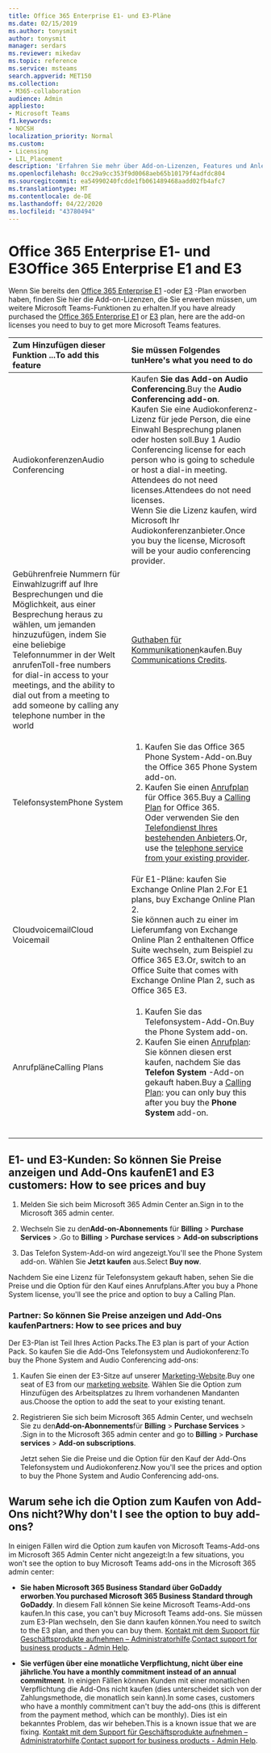 ```yaml
---
title: Office 365 Enterprise E1- und E3-Pläne
ms.date: 02/15/2019
ms.author: tonysmit
author: tonysmit
manager: serdars
ms.reviewer: mikedav
ms.topic: reference
ms.service: msteams
search.appverid: MET150
ms.collection:
- M365-collaboration
audience: Admin
appliesto:
- Microsoft Teams
f1.keywords:
- NOCSH
localization_priority: Normal
ms.custom:
- Licensing
- LIL_Placement
description: 'Erfahren Sie mehr über Add-on-Lizenzen, Features und Anleitungen zum Kauf von Office 365 Enterprise E1-und E3-Plänen. '
ms.openlocfilehash: 0cc29a9cc353f9d0068aeb65b10179f4adfdc804
ms.sourcegitcommit: ea54990240fcdde1fb061489468aadd02fb4afc7
ms.translationtype: MT
ms.contentlocale: de-DE
ms.lasthandoff: 04/22/2020
ms.locfileid: "43780494"
---
```

# <a name="office-365-enterprise-e1-and-e3"></a><span data-ttu-id="f4404-103">Office 365 Enterprise E1- und E3</span><span class="sxs-lookup"><span data-stu-id="f4404-103">Office 365 Enterprise E1 and E3</span></span>

<span data-ttu-id="f4404-104">Wenn Sie bereits den [Office 365 Enterprise E1](https://products.office.com/business/office-365-enterprise-e1-business-software) -oder [E3](https://products.office.com/business/office-365-enterprise-e3-business-software) -Plan erworben haben, finden Sie hier die Add-on-Lizenzen, die Sie erwerben müssen, um weitere Microsoft Teams-Funktionen zu erhalten.</span><span class="sxs-lookup"><span data-stu-id="f4404-104">If you have already purchased the [Office 365 Enterprise E1](https://products.office.com/business/office-365-enterprise-e1-business-software) or [E3](https://products.office.com/business/office-365-enterprise-e3-business-software) plan, here are the add-on licenses you need to buy to get more Microsoft Teams features.</span></span>

|<span data-ttu-id="f4404-105">Zum Hinzufügen dieser Funktion ...</span><span class="sxs-lookup"><span data-stu-id="f4404-105">To add this feature</span></span>|<span data-ttu-id="f4404-106">Sie müssen Folgendes tun</span><span class="sxs-lookup"><span data-stu-id="f4404-106">Here's what you need to do</span></span>|
|:------------------|:--------------------------|
|<span data-ttu-id="f4404-107">Audiokonferenzen</span><span class="sxs-lookup"><span data-stu-id="f4404-107">Audio Conferencing</span></span> <br/> <br/> |<span data-ttu-id="f4404-108">Kaufen **Sie das Add-on Audio Conferencing**.</span><span class="sxs-lookup"><span data-stu-id="f4404-108">Buy the **Audio Conferencing add-on**.</span></span> <br/><span data-ttu-id="f4404-109">Kaufen Sie eine Audiokonferenz-Lizenz für jede Person, die eine Einwahl Besprechung planen oder hosten soll.</span><span class="sxs-lookup"><span data-stu-id="f4404-109">Buy 1 Audio Conferencing license for each person who is going to schedule or host a dial-in meeting.</span></span> <span data-ttu-id="f4404-110">Attendees do not need licenses.</span><span class="sxs-lookup"><span data-stu-id="f4404-110">Attendees do not need licenses.</span></span><br/> <span data-ttu-id="f4404-111">Wenn Sie die Lizenz kaufen, wird Microsoft Ihr Audiokonferenzanbieter.</span><span class="sxs-lookup"><span data-stu-id="f4404-111">Once you buy the license, Microsoft will be your audio conferencing provider.</span></span> |
|<span data-ttu-id="f4404-112">Gebührenfreie Nummern für Einwahlzugriff auf Ihre Besprechungen und die Möglichkeit, aus einer Besprechung heraus zu wählen, um jemanden hinzuzufügen, indem Sie eine beliebige Telefonnummer in der Welt anrufen</span><span class="sxs-lookup"><span data-stu-id="f4404-112">Toll-free numbers for dial-in access to your meetings, and the ability to dial out from a meeting to add someone by calling any telephone number in the world</span></span><br/> | <span data-ttu-id="f4404-113">[Guthaben für Kommunikationen](../add-funds-and-manage-communications-credits.md)kaufen.</span><span class="sxs-lookup"><span data-stu-id="f4404-113">Buy [Communications Credits](../add-funds-and-manage-communications-credits.md).</span></span>|
|<span data-ttu-id="f4404-114">Telefonsystem</span><span class="sxs-lookup"><span data-stu-id="f4404-114">Phone System</span></span> <br/> |<ol><li><span data-ttu-id="f4404-115">Kaufen Sie das Office 365 Phone System-Add-on.</span><span class="sxs-lookup"><span data-stu-id="f4404-115">Buy the Office 365 Phone System add-on.</span></span> </li><li><span data-ttu-id="f4404-116">Kaufen Sie einen [Anrufplan](../calling-plans-for-office-365.md) für Office 365.</span><span class="sxs-lookup"><span data-stu-id="f4404-116">Buy a [Calling Plan](../calling-plans-for-office-365.md) for Office 365.</span></span></li></ul><span data-ttu-id="f4404-117">Oder verwenden Sie den [Telefondienst Ihres bestehenden Anbieters](microsoft-teams-add-on-licensing.md#bkmk_existing).</span><span class="sxs-lookup"><span data-stu-id="f4404-117">Or, use the [telephone service from your existing provider](microsoft-teams-add-on-licensing.md#bkmk_existing).</span></span>  <br/> |
|<span data-ttu-id="f4404-118">Cloudvoicemail</span><span class="sxs-lookup"><span data-stu-id="f4404-118">Cloud Voicemail</span></span><br/> |<span data-ttu-id="f4404-119">Für E1-Pläne: kaufen Sie Exchange Online Plan 2.</span><span class="sxs-lookup"><span data-stu-id="f4404-119">For E1 plans, buy Exchange Online Plan 2.</span></span> <br/><span data-ttu-id="f4404-120">Sie können auch zu einer im Lieferumfang von Exchange Online Plan 2 enthaltenen Office Suite wechseln, zum Beispiel zu Office 365 E3.</span><span class="sxs-lookup"><span data-stu-id="f4404-120">Or, switch to an Office Suite that comes with Exchange Online Plan 2, such as Office 365 E3.</span></span> |
|<span data-ttu-id="f4404-121">Anrufpläne</span><span class="sxs-lookup"><span data-stu-id="f4404-121">Calling Plans</span></span><br/> |<ol><li><span data-ttu-id="f4404-122">Kaufen Sie das Telefonsystem-Add-On.</span><span class="sxs-lookup"><span data-stu-id="f4404-122">Buy the Phone System add-on.</span></span></li><li><span data-ttu-id="f4404-123">Kaufen Sie einen [Anrufplan](../calling-plans-for-office-365.md): Sie können diesen erst kaufen, nachdem Sie das **Telefon System** -Add-on gekauft haben.</span><span class="sxs-lookup"><span data-stu-id="f4404-123">Buy a [Calling Plan](../calling-plans-for-office-365.md): you can only buy this after you buy the **Phone System** add-on.</span></span></li></ol> <br/> |
   
  
## <a name="e1-and-e3-customers-how-to-see-prices-and-buy"></a><span data-ttu-id="f4404-124">E1- und E3-Kunden: So können Sie Preise anzeigen und Add-Ons kaufen</span><span class="sxs-lookup"><span data-stu-id="f4404-124">E1 and E3 customers: How to see prices and buy</span></span>
<span data-ttu-id="f4404-125"><a name="bkmk_buypremium"> </a></span><span class="sxs-lookup"><span data-stu-id="f4404-125"><a name="bkmk_buypremium"> </a></span></span>

1. <span data-ttu-id="f4404-126">Melden Sie sich beim Microsoft 365 Admin Center an.</span><span class="sxs-lookup"><span data-stu-id="f4404-126">Sign in to the Microsoft 365 admin center.</span></span>

2. <span data-ttu-id="f4404-127">Wechseln Sie zu den**Add-on-Abonnements** für **Billing** > **Purchase Services** > .</span><span class="sxs-lookup"><span data-stu-id="f4404-127">Go to **Billing** > **Purchase services** > **Add-on subscriptions**</span></span>

3. <span data-ttu-id="f4404-128">Das Telefon System-Add-on wird angezeigt.</span><span class="sxs-lookup"><span data-stu-id="f4404-128">You'll see the Phone System add-on.</span></span> <span data-ttu-id="f4404-129">Wählen Sie **Jetzt kaufen** aus.</span><span class="sxs-lookup"><span data-stu-id="f4404-129">Select **Buy now**.</span></span> 

<span data-ttu-id="f4404-130">Nachdem Sie eine Lizenz für Telefonsystem gekauft haben, sehen Sie die Preise und die Option für den Kauf eines Anrufplans.</span><span class="sxs-lookup"><span data-stu-id="f4404-130">After you buy a Phone System license, you'll see the price and option to buy a Calling Plan.</span></span>

### <a name="partners-how-to-see-prices-and-buy"></a><span data-ttu-id="f4404-131">Partner: So können Sie Preise anzeigen und Add-Ons kaufen</span><span class="sxs-lookup"><span data-stu-id="f4404-131">Partners: How to see prices and buy</span></span>
<span data-ttu-id="f4404-132"><a name="bkmk_partners"> </a></span><span class="sxs-lookup"><span data-stu-id="f4404-132"><a name="bkmk_partners"> </a></span></span>

<span data-ttu-id="f4404-133">Der E3-Plan ist Teil Ihres Action Packs.</span><span class="sxs-lookup"><span data-stu-id="f4404-133">The E3 plan is part of your Action Pack.</span></span> <span data-ttu-id="f4404-134">So kaufen Sie die Add-Ons Telefonsystem und Audiokonferenz:</span><span class="sxs-lookup"><span data-stu-id="f4404-134">To buy the Phone System and Audio Conferencing add-ons:</span></span>

1. <span data-ttu-id="f4404-135">Kaufen Sie einen der E3-Sitze auf unserer [Marketing-Website](https://go.microsoft.com/fwlink/?LinkId=24393).</span><span class="sxs-lookup"><span data-stu-id="f4404-135">Buy one seat of E3 from our [marketing website](https://go.microsoft.com/fwlink/?LinkId=24393).</span></span> <span data-ttu-id="f4404-136">Wählen Sie die Option zum Hinzufügen des Arbeitsplatzes zu Ihrem vorhandenen Mandanten aus.</span><span class="sxs-lookup"><span data-stu-id="f4404-136">Choose the option to add the seat to your existing tenant.</span></span>

2. <span data-ttu-id="f4404-137">Registrieren Sie sich beim Microsoft 365 Admin Center, und wechseln Sie zu den**Add-on-Abonnements**für **Billing** > **Purchase Services** > .</span><span class="sxs-lookup"><span data-stu-id="f4404-137">Sign in to the Microsoft 365 admin center and go to **Billing** > **Purchase services** > **Add-on subscriptions**.</span></span>

    <span data-ttu-id="f4404-138">Jetzt sehen Sie die Preise und die Option für den Kauf der Add-Ons Telefonsystem und Audiokonferenz.</span><span class="sxs-lookup"><span data-stu-id="f4404-138">Now you'll see the prices and option to buy the Phone System and Audio Conferencing add-ons.</span></span>

## <a name="why-dont-i-see-the-option-to-buy-add-ons"></a><span data-ttu-id="f4404-139">Warum sehe ich die Option zum Kaufen von Add-Ons nicht?</span><span class="sxs-lookup"><span data-stu-id="f4404-139">Why don't I see the option to buy add-ons?</span></span>
<span data-ttu-id="f4404-140"><a name="bkmk_how"> </a></span><span class="sxs-lookup"><span data-stu-id="f4404-140"><a name="bkmk_how"> </a></span></span>

<span data-ttu-id="f4404-141">In einigen Fällen wird die Option zum kaufen von Microsoft Teams-Add-ons im Microsoft 365 Admin Center nicht angezeigt:</span><span class="sxs-lookup"><span data-stu-id="f4404-141">In a few situations, you won't see the option to buy Microsoft Teams add-ons in the Microsoft 365 admin center:</span></span>

- <span data-ttu-id="f4404-142">**Sie haben Microsoft 365 Business Standard über GoDaddy erworben**.</span><span class="sxs-lookup"><span data-stu-id="f4404-142">**You purchased Microsoft 365 Business Standard through GoDaddy**.</span></span> <span data-ttu-id="f4404-143">In diesem Fall können Sie keine Microsoft Teams-Add-ons kaufen.</span><span class="sxs-lookup"><span data-stu-id="f4404-143">In this case, you can't buy Microsoft Teams add-ons.</span></span> <span data-ttu-id="f4404-144">Sie müssen zum E3-Plan wechseln, den Sie dann kaufen können.</span><span class="sxs-lookup"><span data-stu-id="f4404-144">You need to switch to the E3 plan, and then you can buy them.</span></span> <span data-ttu-id="f4404-145">[Kontakt mit dem Support für Geschäftsprodukte aufnehmen – Administratorhilfe](https://support.office.com/article/32a17ca7-6fa0-4870-8a8d-e25ba4ccfd4b).</span><span class="sxs-lookup"><span data-stu-id="f4404-145">[Contact support for business products - Admin Help](https://support.office.com/article/32a17ca7-6fa0-4870-8a8d-e25ba4ccfd4b).</span></span>

- <span data-ttu-id="f4404-146">**Sie verfügen über eine monatliche Verpflichtung, nicht über eine jährliche**.</span><span class="sxs-lookup"><span data-stu-id="f4404-146">**You have a monthly commitment instead of an annual commitment**.</span></span> <span data-ttu-id="f4404-147">In einigen Fällen können Kunden mit einer monatlichen Verpflichtung die Add-Ons nicht kaufen (dies unterscheidet sich von der Zahlungsmethode, die monatlich sein kann).</span><span class="sxs-lookup"><span data-stu-id="f4404-147">In some cases, customers who have a monthly commitment can't buy the add-ons (this is different from the payment method, which can be monthly).</span></span> <span data-ttu-id="f4404-148">Dies ist ein bekanntes Problem, das wir beheben.</span><span class="sxs-lookup"><span data-stu-id="f4404-148">This is a known issue that we are fixing.</span></span> <span data-ttu-id="f4404-149">[Kontakt mit dem Support für Geschäftsprodukte aufnehmen – Administratorhilfe](https://support.office.com/article/32a17ca7-6fa0-4870-8a8d-e25ba4ccfd4b).</span><span class="sxs-lookup"><span data-stu-id="f4404-149">[Contact support for business products - Admin Help](https://support.office.com/article/32a17ca7-6fa0-4870-8a8d-e25ba4ccfd4b).</span></span>

